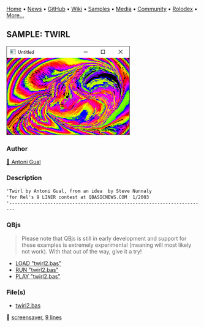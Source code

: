 [Home](https://qb64.com) • [News](../../news.md) • [GitHub](../../github.md) • [Wiki](../../wiki.md) • [Samples](../../samples.md) • [Media](../../media.md) • [Community](../../community.md) • [Rolodex](../../rolodex.md) • [More...](../../more.md)

## SAMPLE: TWIRL

![screenshot.png](img/screenshot.png)

### Author

[🐝 Antoni Gual](../antoni-gual.md) 

### Description

```text
'Twirl by Antoni Gual, from an idea  by Steve Nunnaly
'for Rel's 9 LINER contest at QBASICNEWS.COM  1/2003
'------------------------------------------------------------------------
```

### QBjs

> Please note that QBjs is still in early development and support for these examples is extremely experimental (meaning will most likely not work). With that out of the way, give it a try!

* [LOAD "twirl2.bas"](https://v6p9d9t4.ssl.hwcdn.net/html/5963335/index.html?src=https://qb64.com/samples/twirl/src/twirl2.bas)
* [RUN "twirl2.bas"](https://v6p9d9t4.ssl.hwcdn.net/html/5963335/index.html?mode=auto&src=https://qb64.com/samples/twirl/src/twirl2.bas)
* [PLAY "twirl2.bas"](https://v6p9d9t4.ssl.hwcdn.net/html/5963335/index.html?mode=play&src=https://qb64.com/samples/twirl/src/twirl2.bas)

### File(s)

* [twirl2.bas](src/twirl2.bas)

🔗 [screensaver](../screensaver.md), [9 lines](../9-lines.md)
